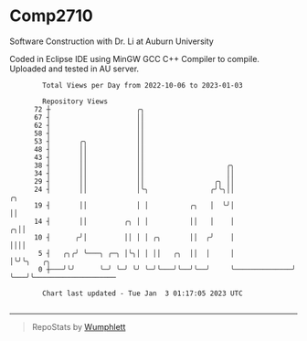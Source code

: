 # Comp2710
Software Construction with Dr. Li at Auburn University

Coded in Eclipse IDE using MinGW GCC C++ Compiler to compile.
Uploaded and tested in AU server.

```
        Total Views per Day from 2022-10-06 to 2023-01-03

        Repository Views
      72 ┼                     ╭╮
      67 ┤                     ││
      62 ┤                     ││
      58 ┤                     ││
      53 ┤       ╭╮            ││
      48 ┤       ││            ││
      43 ┤       ││            ││
      38 ┤       ││            ││                    ╭╮
      34 ┤       ││            ││                    ││
      29 ┤       ││            ││                 ╭╮ ││
      24 ┤       ││            │╰╮               ╭╯╰╮││                ╭╮
      19 ┤       ││            │ │          ╭╮   │  ╰╯│                ││
      14 ┤       ││         ╭╮ │ │          ││   │    │              ╭╮││
      10 ┤      ╭╯│         ││ │ │ ╭╮       ││  ╭╯    │              ││││
       5 ┤   ╭╮╭╯ ╰───╮ ╭─╮ │╰╮│ │ ││   ╭╮  ││  │     │              │╰╯╰╮   ╭╮
       0 ┼───╯╰╯      ╰─╯ ╰─╯ ╰╯ ╰─╯╰───╯╰──╯╰──╯     ╰──────────────╯   ╰───╯╰────────────────────

        Chart last updated - Tue Jan  3 01:17:05 2023 UTC
        
```

---

> RepoStats by [Wumphlett](https://github.com/Wumphlett)
